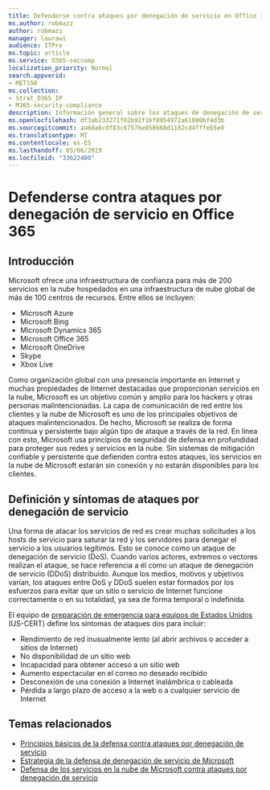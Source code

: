 ```yaml
---
title: Defenderse contra ataques por denegación de servicio en Office 365
ms.author: robmazz
author: robmazz
manager: laurawi
audience: ITPro
ms.topic: article
ms.service: O365-seccomp
localization_priority: Normal
search.appverid:
- MET150
ms.collection:
- Strat_O365_IP
- M365-security-compliance
description: Información general sobre los ataques de denegación de servicio (DoS).
ms.openlocfilehash: df3ab233271f02b91f16f8954972a61000bf4d3b
ms.sourcegitcommit: aa60a6cdf83c67576e858668d1182cd4fffeb5e0
ms.translationtype: MT
ms.contentlocale: es-ES
ms.lasthandoff: 05/06/2019
ms.locfileid: "33622480"
---
```

# <a name="defend-against-denial-of-service-attacks-in-office-365"></a>Defenderse contra ataques por denegación de servicio en Office 365

## <a name="introduction"></a>Introducción

Microsoft ofrece una infraestructura de confianza para más de 200 servicios en la nube hospedados en una infraestructura de nube global de más de 100 centros de recursos. Entre ellos se incluyen:

- Microsoft Azure
- Microsoft Bing
- Microsoft Dynamics 365
- Microsoft Office 365
- Microsoft OneDrive
- Skype
- Xbox Live

Como organización global con una presencia importante en Internet y muchas propiedades de Internet destacadas que proporcionan servicios en la nube, Microsoft es un objetivo común y amplio para los hackers y otras personas malintencionadas. La capa de comunicación de red entre los clientes y la nube de Microsoft es uno de los principales objetivos de ataques malintencionados. De hecho, Microsoft se realiza de forma continua y persistente bajo algún tipo de ataque a través de la red. En línea con esto, Microsoft usa principios de seguridad de defensa en profundidad para proteger sus redes y servicios en la nube. Sin sistemas de mitigación confiable y persistente que defienden contra estos ataques, los servicios en la nube de Microsoft estarán sin conexión y no estarán disponibles para los clientes.

## <a name="definition-and-symptoms-of-denial-of-service-attacks"></a>Definición y síntomas de ataques por denegación de servicio

Una forma de atacar los servicios de red es crear muchas solicitudes a los hosts de servicio para saturar la red y los servidores para denegar el servicio a los usuarios legítimos. Esto se conoce como un ataque de denegación de servicio (DoS). Cuando varios actores, extremos o vectores realizan el ataque, se hace referencia a él como un ataque de denegación de servicio (DDoS) distribuido. Aunque los medios, motivos y objetivos varían, los ataques entre DoS y DDoS suelen estar formados por los esfuerzos para evitar que un sitio o servicio de Internet funcione correctamente o en su totalidad, ya sea de forma temporal o indefinida.

El equipo de [preparación de emergencia para equipos de Estados Unidos](https://www.us-cert.gov/) (US-CERT) define los síntomas de ataques dos para incluir:

- Rendimiento de red inusualmente lento (al abrir archivos o acceder a sitios de Internet)
- No disponibilidad de un sitio web
- Incapacidad para obtener acceso a un sitio web
- Aumento espectacular en el correo no deseado recibido
- Desconexión de una conexión a Internet inalámbrica o cableada
- Pérdida a largo plazo de acceso a la web o a cualquier servicio de Internet

## <a name="related-topics"></a>Temas relacionados

- [Principios básicos de la defensa contra ataques por denegación de servicio](office-365-core-principles-of-defense-against-dos-attacks.md)
- [Estrategia de la defensa de denegación de servicio de Microsoft](office-365-microsoft-dos-defense-strategy.md)
- [Defensa de los servicios en la nube de Microsoft contra ataques por denegación de servicio](office-365-defending-cloud-services-against-dos-attacks.md)
